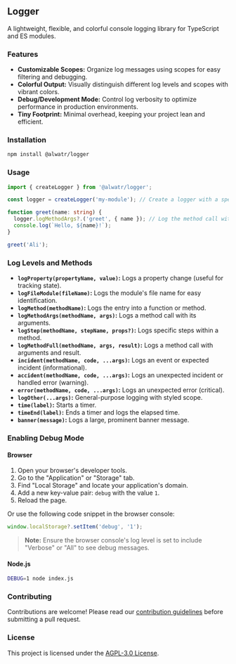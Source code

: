 ## Logger

A lightweight, flexible, and colorful console logging library for TypeScript and ES modules.

### Features

* **Customizable Scopes:** Organize log messages using scopes for easy filtering and debugging.
* **Colorful Output:** Visually distinguish different log levels and scopes with vibrant colors.
* **Debug/Development Mode:** Control log verbosity to optimize performance in production environments.
* **Tiny Footprint:** Minimal overhead, keeping your project lean and efficient.

### Installation

```bash
npm install @alwatr/logger
```

### Usage

```typescript
import { createLogger } from '@alwatr/logger';

const logger = createLogger('my-module'); // Create a logger with a specific scope

function greet(name: string) {
  logger.logMethodArgs?.('greet', { name }); // Log the method call with its arguments
  console.log(`Hello, ${name}!`); 
}

greet('Ali'); 
```

### Log Levels and Methods

* **`logProperty(propertyName, value)`:** Logs a property change (useful for tracking state).
* **`logFileModule(fileName)`:** Logs the module's file name for easy identification.
* **`logMethod(methodName)`:** Logs the entry into a function or method.
* **`logMethodArgs(methodName, args)`:** Logs a method call with its arguments.
* **`logStep(methodName, stepName, props?)`:** Logs specific steps within a method.
* **`logMethodFull(methodName, args, result)`:** Logs a method call with arguments and result.
* **`incident(methodName, code, ...args)`:** Logs an event or expected incident (informational).
* **`accident(methodName, code, ...args)`:** Logs an unexpected incident or handled error (warning).
* **`error(methodName, code, ...args)`:** Logs an unexpected error (critical).
* **`logOther(...args)`:** General-purpose logging with styled scope.
* **`time(label)`:** Starts a timer.
* **`timeEnd(label)`:** Ends a timer and logs the elapsed time.
* **`banner(message)`:** Logs a large, prominent banner message.

### Enabling Debug Mode

#### Browser

1. Open your browser's developer tools.
2. Go to the "Application" or "Storage" tab.
3. Find "Local Storage" and locate your application's domain.
4. Add a new key-value pair: `debug` with the value `1`.
5. Reload the page.

Or use the following code snippet in the browser console:

```javascript
window.localStorage?.setItem('debug', '1');
```

> **Note:** Ensure the browser console's log level is set to include "Verbose" or "All" to see debug messages.

#### Node.js

```bash
DEBUG=1 node index.js
```

### Contributing

Contributions are welcome! Please read our [contribution guidelines](https://github.com/Alwatr/.github/blob/next/CONTRIBUTING.md) before submitting a pull request.

### License

This project is licensed under the [AGPL-3.0 License](LICENSE).
